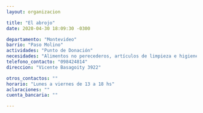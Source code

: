 ```yaml
---
layout: organizacion

title: "El abrojo"
date: 2020-04-30 18:09:30 -0300

departamento: "Montevideo"
barrio: "Paso Molino"
actividades: "Punto de Donación"
necesidades: "Alimentos no perecederos, artículos de limpieza e higiene personal y del hogar"
telefono_contacto: "098424814"
direccion: "Vicente Basagoity 3922"

otros_contactos: ""
horario: "Lunes a viernes de 13 a 18 hs"
aclaraciones: ""
cuenta_bancaria: ""

---
```

